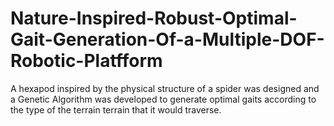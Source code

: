# Nature-Inspired-Robust-Optimal-Gait-Generation-Of-a-Multiple-DOF-Robotic-Platfform
A hexapod inspired by the physical structure of a spider was designed and a Genetic Algorithm was developed to generate optimal gaits according to the type of the terrain terrain that it would traverse.
